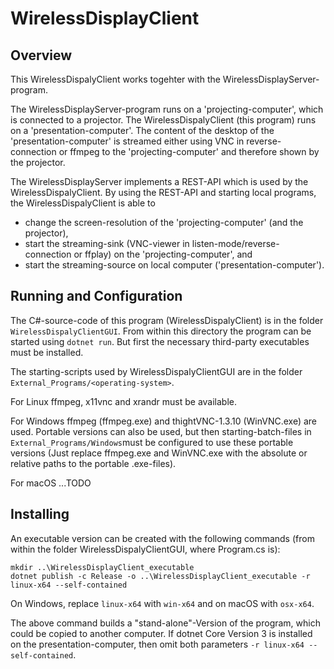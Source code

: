 # WirelessDisplayClient

## Overview

This WirelessDispalyClient works togehter with the WirelessDisplayServer-program.

The WirelessDisplayServer-program runs on a 'projecting-computer', which is 
connected to a projector. The WirelessDispalyClient (this program) runs
on a 'presentation-computer'. The content of the desktop of the
'presentation-computer' is streamed either using VNC in reverse-connection
or ffmpeg to the 'projecting-computer' and therefore shown by the projector.

The WirelessDisplayServer implements a REST-API which is used by the
WirelessDispalyClient. By using the REST-API and starting local programs, 
the WirelessDispalyClient is able to

- change the screen-resolution of the 'projecting-computer' (and the
  projector),
- start the streaming-sink (VNC-viewer in listen-mode/reverse-connection 
  or ffplay) on the 'projecting-computer', and
- start the streaming-source on local computer ('presentation-computer'). 

## Running and Configuration

The C#-source-code of this program (WirelessDispalyClient) is in the folder   
`WirelessDispalyClientGUI`. From within this directory the program can be started using `dotnet run`. But first the necessary third-party executables must be installed. 

The starting-scripts used by WirelessDispalyClientGUI are in the folder
`External_Programs/<operating-system>`.

For Linux ffmpeg, x11vnc and xrandr must be available.

For Windows ffmpeg (ffmpeg.exe) and thightVNC-1.3.10 (WinVNC.exe) are
used. Portable versions can also be used, but then starting-batch-files
in  `External_Programs/Windows`must be configured to use these portable versions (Just replace ffmpeg.exe and WinVNC.exe with the absolute or
relative paths to the portable .exe-files).

For macOS ...TODO

## Installing

An executable version can be created with the following commands (from 
within the folder WirelessDispalyClientGUI, where Program.cs is):

```
mkdir ..\WirelessDisplayClient_executable 
dotnet publish -c Release -o ..\WirelessDisplayClient_executable -r linux-x64 --self-contained
```

On Windows, replace `linux-x64` with `win-x64` and on macOS with `osx-x64`.

The above command builds a "stand-alone"-Version of the program, which could 
be copied to another computer. If dotnet Core Version 3 is installed on the
presentation-computer, then omit both parameters `-r linux-x64 --self-contained`.



